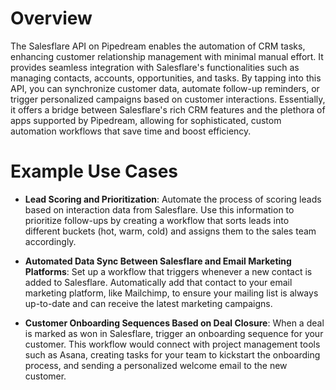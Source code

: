 # Overview

The Salesflare API on Pipedream enables the automation of CRM tasks, enhancing customer relationship management with minimal manual effort. It provides seamless integration with Salesflare's functionalities such as managing contacts, accounts, opportunities, and tasks. By tapping into this API, you can synchronize customer data, automate follow-up reminders, or trigger personalized campaigns based on customer interactions. Essentially, it offers a bridge between Salesflare's rich CRM features and the plethora of apps supported by Pipedream, allowing for sophisticated, custom automation workflows that save time and boost efficiency.

# Example Use Cases

- **Lead Scoring and Prioritization**: Automate the process of scoring leads based on interaction data from Salesflare. Use this information to prioritize follow-ups by creating a workflow that sorts leads into different buckets (hot, warm, cold) and assigns them to the sales team accordingly.

- **Automated Data Sync Between Salesflare and Email Marketing Platforms**: Set up a workflow that triggers whenever a new contact is added to Salesflare. Automatically add that contact to your email marketing platform, like Mailchimp, to ensure your mailing list is always up-to-date and can receive the latest marketing campaigns.

- **Customer Onboarding Sequences Based on Deal Closure**: When a deal is marked as won in Salesflare, trigger an onboarding sequence for your customer. This workflow would connect with project management tools such as Asana, creating tasks for your team to kickstart the onboarding process, and sending a personalized welcome email to the new customer.
